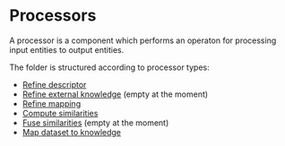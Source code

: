 # Processors
A processor is a component which performs an operaton for processing input entities to output entities.

The folder is structured according to processor types:
- [Refine descriptor](refine-descriptor)
- [Refine external knowledge](refine-external-knowledge) (empty at the moment)
- [Refine mapping](refine-mapping)
- [Compute similarities](compute-similarities)
- [Fuse similarities](fuse-similarities) (empty at the moment)
- [Map dataset to knowledge](map-dataset-to-knowledge)